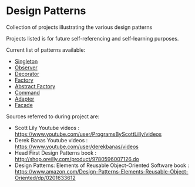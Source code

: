 # Design Patterns
Collection of projects illustrating the various design patterns

Projects listed is for future self-referencing and self-learning purposes.

Current list of patterns available:
- [Singleton](https://github.com/thebernardlim/DesignPatterns/tree/master/Singleton)
- [Observer](https://github.com/thebernardlim/DesignPatterns/tree/master/Observer)
- [Decorator](https://github.com/thebernardlim/DesignPatterns/tree/master/Decorator)
- [Factory](https://github.com/thebernardlim/DesignPatterns/tree/master/Factory)
- [Abstract Factory](https://github.com/thebernardlim/DesignPatterns/tree/master/AbstractFactory)
- [Command](https://github.com/thebernardlim/DesignPatterns/tree/master/Command)
- [Adapter](https://github.com/thebernardlim/DesignPatterns/tree/master/Adapter)
- [Facade](https://github.com/thebernardlim/DesignPatterns/tree/master/Facade)

Sources referred to during project are:
- Scott Lily Youtube videos : https://www.youtube.com/user/ProgramsByScottLilly/videos
- Derek Banas Youtube videos : https://www.youtube.com/user/derekbanas/videos
- Head First Design Patterns book : http://shop.oreilly.com/product/9780596007126.do
- Design Patterns: Elements of Reusable Object-Oriented Software book : https://www.amazon.com/Design-Patterns-Elements-Reusable-Object-Oriented/dp/0201633612



